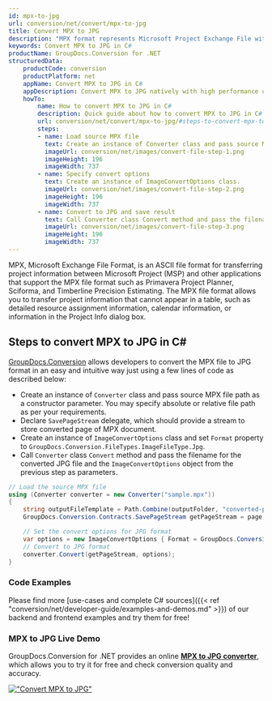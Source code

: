 ```yaml
---
id: mpx-to-jpg
url: conversion/net/convert/mpx-to-jpg
title: Convert MPX to JPG
description: "MPX format represents Microsoft Project Exchange File with .mpx extension. Learn how to convert MPX to JPG file programmatically in C# language using GroupDocs.Conversion for .NET library."
keywords: Convert MPX to JPG in C#
productName: GroupDocs.Conversion for .NET
structuredData:
    productCode: conversion
    productPlatform: net
    appName: Convert MPX to JPG in C#
    appDescription: Convert MPX to JPG natively with high performance using C# language and server side GroupDocs.Conversion for .NET APIs, without the use of any software like Microsoft or Open Office.
    howTo:
        name: How to convert MPX to JPG in C# 
        description: Quick guide about how to convert MPX to JPG in C# with high performance and accuracy.
        url: conversion/net/convert/mpx-to-jpg/#steps-to-convert-mpx-to-jpg-in-c
        steps:
        - name: Load source MPX file 
          text: Create an instance of Converter class and pass source MPX file path as a constructor parameter. You may specify absolute or relative file path as per your requirements. 
          imageUrl: conversion/net/images/convert-file-step-1.png
          imageHeight: 196
          imageWidth: 737
        - name: Specify convert options 
          text: Create an instance of ImageConvertOptions class.
          imageUrl: conversion/net/images/convert-file-step-2.png
          imageHeight: 196
          imageWidth: 737
        - name: Convert to JPG and save result 
          text: Call Converter class Convert method and pass the filename for the converted HTML file and the ImageConvertOptions object from the previous step as parameters.
          imageUrl: conversion/net/images/convert-file-step-3.png
          imageHeight: 196
          imageWidth: 737
---
```


MPX, Microsoft Exchange File Format, is an ASCII file format for transferring project information between Microsoft Project (MSP) and other applications that support the MPX file format such as Primavera Project Planner, Sciforma, and Timberline Precision Estimating. The MPX file format allows you to transfer project information that cannot appear in a table, such as detailed resource assignment information, calendar information, or information in the Project Info dialog box.

## Steps to convert MPX to JPG in C#

[GroupDocs.Conversion](https://products.groupdocs.com/conversion/net) allows developers to convert the MPX file to JPG format in an easy and intuitive way just using a few lines of code as described below:

* Create an instance of `Converter` class and pass source MPX file path as a constructor parameter. You may specify absolute or relative file path as per your requirements. 
* Declare `SavePageStream` delegate, which should provide a stream to store converted page of MPX document.
* Create an instance of `ImageConvertOptions` class and set `Format` property to `GroupDocs.Conversion.FileTypes.ImageFileType.Jpg`.
* Call `Converter` class `Convert` method and pass the filename for the converted JPG file and the `ImageConvertOptions` object from the previous step as parameters.

```csharp
// Load the source MPX file
using (Converter converter = new Converter("sample.mpx"))
{
    string outputFileTemplate = Path.Combine(outputFolder, "converted-page-{0}.jpg");
    GroupDocs.Conversion.Contracts.SavePageStream getPageStream = page => new FileStream(string.Format(outputFileTemplate, page), FileMode.Create);

    // Set the convert options for JPG format
    var options = new ImageConvertOptions { Format = GroupDocs.Conversion.FileTypes.ImageFileType.Jpg };   
    // Convert to JPG format
    converter.Convert(getPageStream, options);
}
```

### Code Examples

Please find more [use-cases and complete C# sources]({{< ref "conversion/net/developer-guide/examples-and-demos.md" >}}) of our backend and frontend examples and try them for free!

### MPX to JPG Live Demo

GroupDocs.Conversion for .NET provides an online [**MPX to JPG converter**](https://products.groupdocs.app/conversion/mpx-to-jpg), which allows you to try it for free and check conversion quality and accuracy.

[!["Convert MPX to JPG"](conversion/net/images/convert-to-jpg/convert-mpx-to-jpg.png)](https://products.groupdocs.app/conversion/mpx-to-jpg)